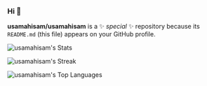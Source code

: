 ### Hi 👋

**usamahisam/usamahisam** is a ✨ _special_ ✨ repository because its `README.md` (this file) appears on your GitHub profile.
 
![usamahisam's Stats](https://github-readme-stats-two-silk.vercel.app/api?username=usamahisam&theme=dracula&show_icons=true&hide_border=false&count_private=true&include_all_commits=true)

![usamahisam's Streak](https://github-readme-streak-stats.herokuapp.com/?user=usamahisam&theme=dracula&hide_border=false)

![usamahisam's Top Languages](https://github-readme-stats-two-silk.vercel.app/api/top-langs/?username=usamahisam&theme=dracula&show_icons=true&hide_border=false&langs_count=12)

